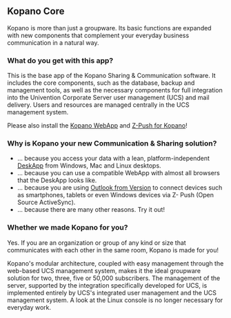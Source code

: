 ## Kopano Core  

Kopano is more than just a groupware. Its basic functions are expanded with new components that complement your everyday business communication in a natural way.

### What do you get with this app?

This is the base app of the Kopano Sharing & Communication software. It includes the core components, such as the database, backup and management tools, as well as the necessary components for full integration into the Univention Corporate Server user management (UCS) and mail delivery. Users and resources are managed centrally in the UCS management system.

Please also install the [Kopano WebApp](#module=appcenter:appcenter:0:id:kopano-webapp) and [Z-Push for Kopano](#module=appcenter:appcenter:0:id:z-push-kopano)!

### Why is Kopano your new Communication & Sharing solution?

*   ... because you access your data with a lean, platform-independent [DeskApp](https://kopano.com/products/deskapp/?lang=en) from Windows, Mac and Linux desktops.
*   ... because you can use a compatible WebApp with almost all browsers that the DeskApp looks like.
*   ... because you are using [Outlook from Version](https://kopano.com/kopano-outlook-extension-available-final/) to connect devices such as smartphones, tablets or even Windows devices via Z- Push (Open Source ActiveSync).
*   ... because there are many other reasons. Try it out!

### Whether we made Kopano for you?

Yes. If you are an organization or group of any kind or size that communicates with each other in the same room, Kopano is made for you!

Kopano's modular architecture, coupled with easy management through the web-based UCS management system, makes it the ideal groupware solution for two, three, five or 50,000 subscribers. The management of the server, supported by the integration specifically developed for UCS, is implemented entirely by UCS's integrated user management and the UCS management system. A look at the Linux console is no longer necessary for everyday work.
